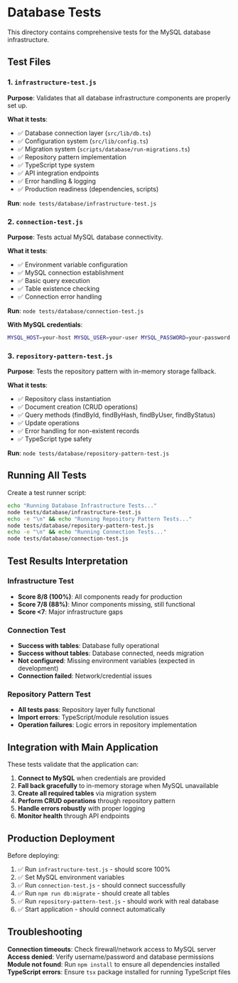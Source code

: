 # Database Tests

This directory contains comprehensive tests for the MySQL database infrastructure.

## Test Files

### 1. `infrastructure-test.js`
**Purpose**: Validates that all database infrastructure components are properly set up.

**What it tests**:
- ✅ Database connection layer (`src/lib/db.ts`)
- ✅ Configuration system (`src/lib/config.ts`)
- ✅ Migration system (`scripts/database/run-migrations.ts`)
- ✅ Repository pattern implementation
- ✅ TypeScript type system
- ✅ API integration endpoints
- ✅ Error handling & logging
- ✅ Production readiness (dependencies, scripts)

**Run**: `node tests/database/infrastructure-test.js`

### 2. `connection-test.js`
**Purpose**: Tests actual MySQL database connectivity.

**What it tests**:
- ✅ Environment variable configuration
- ✅ MySQL connection establishment
- ✅ Basic query execution
- ✅ Table existence checking
- ✅ Connection error handling

**Run**: `node tests/database/connection-test.js`

**With MySQL credentials**:
```bash
MYSQL_HOST=your-host MYSQL_USER=your-user MYSQL_PASSWORD=your-password MYSQL_DATABASE=vvg_template node tests/database/connection-test.js
```

### 3. `repository-pattern-test.js`
**Purpose**: Tests the repository pattern with in-memory storage fallback.

**What it tests**:
- ✅ Repository class instantiation
- ✅ Document creation (CRUD operations)
- ✅ Query methods (findById, findByHash, findByUser, findByStatus)
- ✅ Update operations
- ✅ Error handling for non-existent records
- ✅ TypeScript type safety

**Run**: `node tests/database/repository-pattern-test.js`

## Running All Tests

Create a test runner script:

```bash
echo "Running Database Infrastructure Tests..."
node tests/database/infrastructure-test.js
echo -e "\n" && echo "Running Repository Pattern Tests..."
node tests/database/repository-pattern-test.js
echo -e "\n" && echo "Running Connection Tests..."
node tests/database/connection-test.js
```

## Test Results Interpretation

### Infrastructure Test
- **Score 8/8 (100%)**: All components ready for production
- **Score 7/8 (88%)**: Minor components missing, still functional
- **Score <7**: Major infrastructure gaps

### Connection Test
- **Success with tables**: Database fully operational
- **Success without tables**: Database connected, needs migration
- **Not configured**: Missing environment variables (expected in development)
- **Connection failed**: Network/credential issues

### Repository Pattern Test
- **All tests pass**: Repository layer fully functional
- **Import errors**: TypeScript/module resolution issues
- **Operation failures**: Logic errors in repository implementation

## Integration with Main Application

These tests validate that the application can:

1. **Connect to MySQL** when credentials are provided
2. **Fall back gracefully** to in-memory storage when MySQL unavailable  
3. **Create all required tables** via migration system
4. **Perform CRUD operations** through repository pattern
5. **Handle errors robustly** with proper logging
6. **Monitor health** through API endpoints

## Production Deployment

Before deploying:

1. ✅ Run `infrastructure-test.js` - should score 100%
2. ✅ Set MySQL environment variables
3. ✅ Run `connection-test.js` - should connect successfully
4. ✅ Run `npm run db:migrate` - should create all tables
5. ✅ Run `repository-pattern-test.js` - should work with real database
6. ✅ Start application - should connect automatically

## Troubleshooting

**Connection timeouts**: Check firewall/network access to MySQL server
**Access denied**: Verify username/password and database permissions  
**Module not found**: Run `npm install` to ensure all dependencies installed
**TypeScript errors**: Ensure `tsx` package installed for running TypeScript files